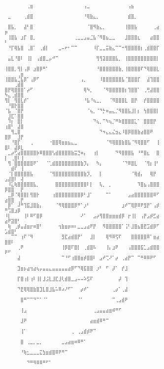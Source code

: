 ⠀⠀⠀⠀⠀⠀⠀⢀⣶⠀⠀⠀⠀⠀⠀⠀⠀⠀⠀⠀⠀⠀⠀⠀⠀⢠⣀⠀⠀⠀⠀⠀⠀⠀⠀⠀⠀⠀⠀⢠⣦⠀⠀⠀⠀⠀⠀⠀⠀⠀⠀⠀⠀⠀⠀
⠀⣀⠀⠀⠀⠀⢀⣾⣿⠀⠀⠀⠀⠀⠀⠀⠀⠀⠀⠀⠀⠀⠀⠀⠀⠘⢿⣷⣄⡀⠀⠀⠀⠀⠀⠀⠀⠀⠀⣾⣿⡀⠀⠀⠀⠀⠀⠀⠀⠀⠀⠀⠀⠀⠀
⠀⣿⣧⡀⠀⠀⣼⠃⣿⠀⠀⠀⠀⠀⠀⠀⠀⠀⠀⠀⠀⠀⠀⠀⠀⠀⠈⣿⠻⣷⣄⡀⠀⠀⠀⠀⠀⠀⢸⣿⣿⣧⠀⠀⠀⠀⠀⢀⣴⡶⠀⠀⠀⠀⠀
⠀⢸⣿⣧⠀⣰⡏⠀⣿⡀⠀⠀⠀⠀⠀⠀⠀⠀⠀⠀⠀⠀⢀⣀⣀⣠⣤⣈⣧⠈⠻⣿⣦⣀⣀⠀⠀⠀⣸⣿⣿⣿⣆⠀⠀⠀⣴⣿⣿⠃⠀⠀⠀⠀⠀
⠀⠘⡏⢿⣧⣿⠀⢀⣿⠁⠀⢀⣾⡇⠀⠀⠀⣀⠤⠖⠂⠉⠉⠀⠀⠀⠀⠀⠸⡏⣀⣀⣭⣷⣄⠉⠉⠒⢻⣿⣿⣿⣿⡆⢀⣾⣿⣿⡏⠀⠀⠀⠀⠀⠀
⠀⣤⣇⠘⣿⠇⠀⢸⡇⠀⢠⣾⣿⣀⡤⠚⠉⠀⠀⠀⠀⠀⠀⠀⠀⠀⠀⠀⠀⢻⢻⣽⣿⣿⣿⣧⡀⠀⢸⣿⣿⣿⣿⣿⣿⣿⣿⣿⡇⠀⠀⠀⠀⠀⠀
⢸⣿⣿⡀⢻⡇⢠⡿⠀⣰⣿⡿⠛⠁⠀⠀⠀⠀⠀⠀⠀⠀⠀⠀⠀⠀⠀⠀⠀⠘⣿⣿⣿⣿⣿⣿⣷⡀⢸⣿⣿⣿⣿⠏⠙⢿⣿⣿⣇⠀⠀⠀⠀⢀⣶
⢸⣿⣿⣧⣈⣧⡿⠁⢠⡿⠋⠀⠀⠀⠀⠀⠀⠀⠀⠀⠀⠀⠀⠀⢠⡀⠀⠀⠀⠀⠸⣿⣿⣿⣿⣿⣿⣧⠈⣿⣿⣿⡏⠀⠀⣼⢹⣿⣿⠀⠀⠀⢀⣾⣿
⣿⡟⢿⣿⣿⣿⠁⡴⠋⠀⠀⠀⠀⠀⠀⠀⠀⠀⠀⠀⠀⠀⠀⠀⠀⢿⠳⡀⠀⠀⠀⠈⠻⣿⣿⣿⣿⣿⡆⢹⣿⣿⠁⠀⢀⢛⣼⣿⣿⠳⣄⢀⣾⣿⣿
⢻⡇⠀⢻⣿⣇⡞⠁⠀⠀⠀⠀⠀⠀⠀⠀⠀⠀⠀⠀⠀⠀⠀⠀⠀⠘⣧⠘⢦⣀⡀⠀⠀⠈⠻⣿⣿⣿⣇⠀⣿⡟⠀⠀⡞⣿⣿⣿⣿⠀⠘⣿⡗⣿⣿
⠈⣧⠀⠈⣿⡟⠀⠀⠀⠀⠀⠀⠀⠀⠀⠀⠀⠀⠀⠀⠀⠀⠀⠀⠀⠀⠈⢦⡀⠈⠙⡓⠶⣤⣄⡈⠻⣿⣿⣧⣸⡇⡆⠀⢳⣿⣿⣿⡇⠀⣸⣏⠁⣿⣿
⠀⠹⡆⠀⣿⡇⠀⠀⠀⠀⠀⠀⠀⠀⠀⠀⠀⠀⠀⠀⠀⠀⠀⠀⠀⠀⠀⠀⠙⢦⡀⠉⠳⢦⡈⠛⠷⣿⣿⣿⣿⣅⠁⠀⣿⣿⣿⡟⠀⢰⣿⠃⠀⣼⣿
⠀⠀⢻⣀⣿⠀⠀⠀⠀⠀⠀⠀⠀⠀⠀⠀⠀⠀⠀⠀⠀⠀⠀⠀⠀⠀⠀⠀⠀⠀⠙⠲⣄⣄⣌⣲⣄⠸⣿⡿⣿⣿⣷⣴⣿⣿⠟⠀⠀⣿⡿⠀⠀⣸⡟
⠀⠀⠘⣿⡏⠀⠀⠀⢀⠀⠀⠀⠀⠀⠐⣿⣿⢿⣶⣶⣦⣄⣀⠀⠀⠀⠀⠀⠀⠀⠀⠀⠈⠻⢿⣿⣿⣷⣿⣧⠈⠻⢿⣿⣿⠋⠀⠀⢸⣿⠇⠀⣼⡿⣇
⠀⣀⡴⢋⣴⣿⣿⣿⣿⣿⡷⠿⣿⣿⣿⢣⣾⣿⣿⣿⣿⣷⣭⣙⠶⡄⠀⠀⢰⡇⠀⠀⠀⠀⠀⠙⠻⣿⣿⣿⣧⠀⠘⠛⣿⣆⠀⠀⣿⡇⠀⢀⣿⠇⢸
⠀⢻⠀⣿⣿⣿⣿⣿⣿⠟⠁⠀⠀⠈⢁⣾⣿⣿⣿⣿⣿⣿⣿⣿⣷⡹⡄⠀⠀⠳⡄⠀⠀⠀⠀⠀⠀⠈⠙⠿⣿⣇⠀⠀⠈⢻⡆⢸⠃⠀⠀⣾⠏⠀⢸
⠀⠈⡇⣿⣿⣿⣿⣿⣧⠀⠀⠀⠀⠀⠈⢻⣿⣿⣿⣿⣿⣿⣿⣿⣿⣷⡹⡀⠀⠀⡇⠀⠀⠀⠀⠀⠀⠀⠀⠀⠈⢿⣾⡄⠀⠀⢿⡟⠀⣠⣼⣿⠇⠀⢼
⠀⠸⣅⢷⣿⣿⣿⣿⣿⣧⡀⠀⠀⠀⠀⠀⣿⣿⣿⣿⣿⣿⣿⣿⣿⣿⠇⡇⠀⠀⢧⡀⠀⡀⠀⠀⠀⠀⠀⠀⠀⠀⠹⣿⣦⢠⣿⣿⣿⡿⣿⣿⠀⠀⡟
⠀⣀⡿⠈⢿⣿⣿⡇⢻⣿⡗⠀⠀⠀⠀⢰⣿⣿⣿⣿⣿⣿⣿⣿⡿⠃⣸⠁⠀⠀⠀⠀⠉⠁⠀⠀⠀⠀⠀⣠⣴⣿⣿⣿⣿⣿⣿⠿⠋⣴⣿⣿⠀⢀⡟
⠀⡿⠁⠀⠼⠛⢹⣯⣸⣿⣷⡄⠀⠀⠀⠀⠈⠻⢿⣿⣿⣿⡿⠛⠁⡰⠃⠀⠀⠀⠀⠀⠀⠀⠀⠀⠀⣰⠞⠉⢿⡿⠿⠟⣻⡟⠁⢠⡾⠛⢩⣿⣰⡿⠀
⠸⡇⠀⠀⠀⠀⢸⠇⠿⠋⣿⡿⠀⠀⠀⠀⠀⠀⠀⠀⠀⠀⠀⠀⠜⠁⠀⠀⣠⡴⢻⣿⣿⣶⣶⣶⣾⡿⠀⡖⢸⡇⠀⢠⡟⣠⡾⣋⣴⣴⠟⣽⣿⠃⠀
⠀⢷⠀⢀⡾⣤⣼⣶⡖⠶⣿⠃⠀⠀⠀⠀⠀⢲⣷⣶⡶⠶⠆⣀⣀⣠⣴⠟⡟⠀⠀⠻⣿⣿⣿⣿⣿⠁⢨⠃⣸⣿⣦⣿⣟⣩⣾⡿⠋⣡⣾⣿⠃⠀⠀
⠀⠀⠉⠉⠀⢰⠏⠈⠻⠀⠀⠀⠀⠀⠀⠀⠀⠀⣻⣏⣴⣾⣿⡟⠁⠀⠀⣸⡇⠀⠀⠀⢿⠻⠿⢫⠏⠀⠀⠀⣿⣿⣿⣿⣿⠿⠁⣶⣴⣿⣿⠇⠀⠀⠀
⠀⠀⠀⠀⢀⠟⠀⠀⠀⠀⠀⠀⠀⠀⠀⠀⠀⠀⢸⡿⣿⠏⣿⡇⠀⢀⣾⣿⠧⠀⠀⠀⢸⡄⣰⠟⠀⠀⠀⢠⣿⣿⣿⣯⣁⣠⣾⣿⣿⠟⠋⠀⠀⠀⠀
⠀⠀⠀⠀⣼⠀⠀⠀⠀⠀⠀⠀⠀⠀⠀⠀⠀⠀⠉⠘⠋⢰⣿⣿⣶⡾⣿⣿⠇⠀⣠⠞⢉⠜⠁⡴⠀⢀⣴⡟⠉⠀⠉⠛⠿⠿⠟⠋⠀⠀⠀⠀⠀⠀⠀
⠀⠀⠀⠀⣹⣶⡦⣴⢲⣴⢦⡤⣤⣤⣄⣤⣤⣤⣤⣤⣴⡿⠋⠙⢿⣯⣿⣿⠀⡰⠃⠀⠋⠀⡼⠁⠀⡞⣸⠀⠀⠀⠀⠀⠀⠀⠀⠀⠀⠀⠀⠀⠀⠀⠀
⠀⠀⠀⠀⡏⣿⢰⡇⢰⠇⢸⡇⣸⣨⣇⣸⣏⣸⢇⣾⣿⣀⣠⠤⠤⠵⣫⠏⠀⠀⠀⠀⠀⠀⠀⠀⡼⠀⢹⠀⠀⠀⠀⠀⠀⠀⠀⠀⠀⠀⠀⠀⠀⠀⠀
⠀⠀⠀⠀⠙⣟⢿⢿⣿⣷⣿⣹⣇⣿⣸⣧⠥⠿⠴⠜⠋⠁⠀⠀⡴⠞⠁⠀⠀⠀⠀⠀⠀⠀⢀⡴⠁⢀⣼⠀⠀⠀⠀⠀⠀⠀⠀⠀⠀⠀⠀⠀⠀⠀⠀
⠀⠀⠀⠀⠀⣿⠛⠉⠉⠙⠉⠁⠈⠁⠀⠀⠀⠀⠀⠀⠀⠀⠀⠈⠁⠀⠀⠀⠀⠀⠀⠀⠀⠀⠉⢀⣠⣾⠟⠀⠀⠀⠀⠀⠀⠀⠀⠀⠀⠀⠀⠀⠀⠀⠀
⠀⠀⠀⠀⠀⢸⣠⠀⠀⠀⠀⠀⠀⠀⠀⠀⠀⠀⠀⠀⠀⠀⠀⠀⠀⠀⠀⠀⢀⣠⣤⣤⣴⣶⠾⠛⠋⠀⠀⠀⠀⠀⠀⠀⠀⠀⠀⠀⠀⠀⠀⠀⠀⠀⠀
⠀⠀⠀⠀⠀⣸⠟⠀⠀⠀⠀⠀⠀⠀⠀⠀⠀⠀⠀⠀⠀⠀⠀⠀⠀⠀⠀⣴⣶⣾⠿⠛⠉⠀⠀⠀⠀⠀⠀⠀⠀⠀⠀⠀⠀⠀⠀⠀⠀⠀⠀⠀⠀⠀⠀
⠀⠀⠀⠀⠀⢸⠁⠀⠀⠀⠀⠀⠀⠀⠀⠀⠀⠀⠀⠀⠀⢀⠀⢀⣠⣾⡾⠟⠉⠀⠀⠀⠀⠀⠀⠀⠀⠀⠀⠀⠀⠀⠀⠀⠀⠀⠀⠀⠀⠀⠀⠀⠀⠀⠀
⠀⠀⠀⠀⠀⣿⠀⢀⣀⡀⣀⡀⠀⠀⠀⠀⠀⠀⣀⣠⣴⣶⠶⠿⠛⠁⠀⠀⠀⠀⠀⠀⠀⠀⠀⠀⠀⠀⠀⠀⠀⠀⠀⠀⠀⠀⠀⠀⠀⠀⠀⠀⠀⠀⠀
⠀⠀⠀⠀⠀⠘⢷⣂⣀⣀⣀⣍⣳⣶⣾⣿⠿⠟⠛⠉⠀⠀⠀⠀⠀⠀⠀⠀⠀⠀⠀⠀⠀⠀⠀⠀⠀⠀⠀⠀⠀⠀⠀⠀⠀⠀⠀⠀⠀⠀⠀⠀⠀⠀⠀
⠀⠀⠀⠀⠀⠀⠀⠙⠛⠻⠿⠿⠛⠋⠁⠀⠀⠀⠀⠀⠀⠀⠀⠀⠀⠀⠀⠀⠀⠀⠀⠀⠀⠀⠀⠀⠀⠀⠀⠀⠀⠀⠀⠀⠀⠀⠀⠀⠀⠀⠀⠀⠀⠀⠀
